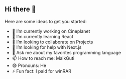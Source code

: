 ## Hi there 👋

Here are some ideas to get you started:

- 🔭 I’m currently working on Cineplanet
- 🌱 I’m currently learning React
- 👯 I’m looking to collaborate on Projects
- 🤔 I’m looking for help with Next.js
- 💬 Ask me about my favorites programming language
- 📫 How to reach me: MaikGuti
- 😄 Pronouns: He
- ⚡ Fun fact: I paid for winRAR